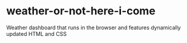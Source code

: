 # weather-or-not-here-i-come
Weather dashboard that runs in the browser and features dynamically updated HTML and CSS
